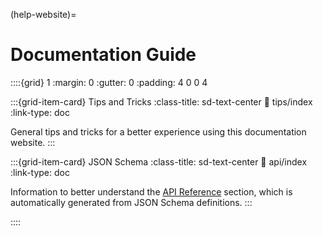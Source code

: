 (help-website)=
# Documentation Guide

::::{grid} 1
:margin: 0
:gutter: 0
:padding: 4 0 0 4

:::{grid-item-card} Tips and Tricks
:class-title: sd-text-center
:link: tips/index
:link-type: doc

General tips and tricks for a better experience
using this documentation website.
:::

:::{grid-item-card} JSON Schema
:class-title: sd-text-center
:link: api/index
:link-type: doc

Information to better understand the [API Reference](#api) section,
which is automatically generated from JSON Schema definitions.
:::

::::
